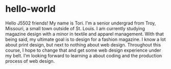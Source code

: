 # hello-world
Hello J5502 friends! My name is Tori. I'm a senior undergrad from Troy, Missouri, a small town outside of St. Louis. I am currently studying magazine design with a minor in textile and apparel management. With that being said, my ultimate goal is to design for a fashion magazine. I know a lot about print design, but next to nothing about web design. Throughout this course, I hope to change that and get some web design experience under my belt. I'm looking forward to learning a about coding and the production process of web design.
